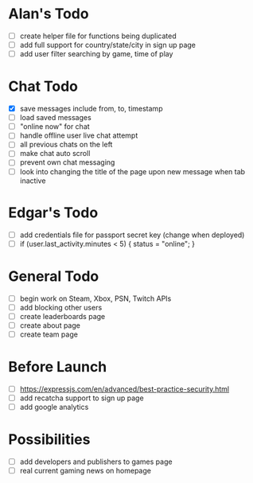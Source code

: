 # Alan's Todo
- [ ] create helper file for functions being duplicated
- [ ] add full support for country/state/city in sign up page
- [ ] add user filter searching by game, time of play

# Chat Todo
- [X] save messages include from, to, timestamp
- [ ] load saved messages
- [ ] "online now" for chat
- [ ] handle offline user live chat attempt
- [ ] all previous chats on the left
- [ ] make chat auto scroll
- [ ] prevent own chat messaging
- [ ] look into changing the title of the page upon new message when tab inactive

# Edgar's Todo
- [ ] add credentials file for passport secret key (change when deployed)
- [ ] if (user.last_activity.minutes < 5) { status = "online"; }

# General Todo
- [ ] begin work on Steam, Xbox, PSN, Twitch APIs
- [ ] add blocking other users
- [ ] create leaderboards page
- [ ] create about page
- [ ] create team page

# Before Launch
- [ ] https://expressjs.com/en/advanced/best-practice-security.html
- [ ] add recatcha support to sign up page
- [ ] add google analytics

# Possibilities
- [ ] add developers and publishers to games page
- [ ] real current gaming news on homepage
